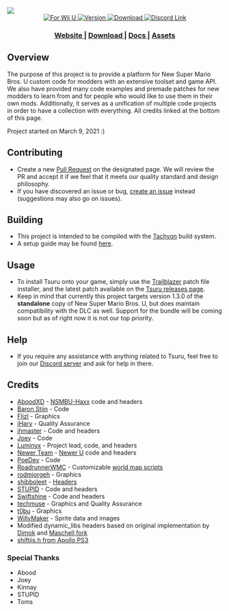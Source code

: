 <a href="https://github.com/Zenith-Team/Tsuru" align="center">
  <img src="https://cdn.discordapp.com/attachments/835740850163679232/1144025045451165746/header.png">
</a>

<div align="center">
  <a href="#">
    <img src="https://img.shields.io/badge/for-Wii%20U-blue?color=%2302a4c7&style=flat" alt="For Wii U"/>
  </a>
  <a href="https://github.com/Zenith-Team/Tsuru/releases/latest">
    <img src="https://img.shields.io/github/v/tag/zenith-team/tsuru?label=version&style=flat&color=%2346ad14" alt="Version"/>
    <img src="https://img.shields.io/github/downloads/zenith-team/tsuru/total?style=flat&color=%23f57242" alt="Download"/>
  </a>
  <a href="https://go.nsmbu.net/discord">
    <img src="https://img.shields.io/discord/800510605785563186?logo=discord&color=%235662f6&style=flat&label=zenith" alt="Discord Link"/>
  </a>
</div>

<div align="center">
  <h3>
    <a href="https://tsuru.nsmbu.net"> Website </a>
    <span> | </span>
    <a href="https://github.com/Zenith-Team/Tsuru/releases/latest"> Download </a>
    <span> | </span>
    <a href="https://zenith.nsmbu.net/wiki/Custom_Code"> Docs </a>
    <span> | </span>
    <a href="https://github.com/Zenith-Team/Tsuru-Assets/releases/latest"> Assets </a>
  </h3>
</div>

## Overview
The purpose of this project is to provide a platform for New Super Mario Bros. U custom code for modders with an extensive toolset and game API. We also have provided many code examples and premade patches for new modders to learn from and for people who would like to use them in their own mods. Additionally, it serves as a unification of multiple code projects in order to have a collection with everything. All credits linked at the bottom of this page.

Project started on March 9, 2021 :)

## Contributing
- Create a new [Pull Request](https://github.com/Zenith-Team/Tsuru/pulls) on the designated page. We will review the PR and accept it if we feel that it meets our quality standard and design philosophy.
- If you have discovered an issue or bug, [create an issue](https://github.com/Zenith-Team/Tsuru/issues) instead (suggestions may also go on issues).

## Building
- This project is intended to be compiled with the [Tachyon](https://github.com/Zenith-Team/Tachyon) build system.
- A setup guide may be found [here](https://zenith.nsmbu.net/wiki/Custom_Code/Setting_up_Tachyon).

## Usage
- To install Tsuru onto your game, simply use the [Trailblazer](https://trailblazer.nsmbu.net) patch file installer, and the latest patch available on the [Tsuru releases page](https://github.com/Zenith-Team/Tsuru/releases).
- Keep in mind that currently this project targets version 1.3.0 of the __standalone__ copy of New Super Mario Bros. U, but does maintain compatibility with the DLC as well. Support for the bundle will be coming soon but as of right now it is not our top priority.

## Help
- If you require any assistance with anything related to Tsuru, feel free to join our [Discord server](https://go.nsmbu.net/discord) and ask for help in there.

## Credits
* [AboodXD](https://github.com/aboood40091) - [NSMBU-Haxx](https://github.com/aboood40091/NSMBU-haxx) code and headers
* [Baron Stijn](https://github.com/BaronStijn) - Code
* [Flizl](https://github.com/Flizl) - Graphics
* [iHarv](https://github.com/iHarv) - Quality Assurance
* [jhmaster](https://github.com/jhmaster2000) - Code and headers
* [Joey](https://github.com/Joey0980) - Code
* [Luminyx](https://github.com/Luminyx1) - Project lead, code, and headers
* [Newer Team](https://github.com/Newer-Team) - [Newer U](https://github.com/Newer-Team/NewerSMBU) code and headers
* [PoeDev](https://github.com/poec987) - Code
* [RoadrunnerWMC](https://github.com/RoadrunnerWMC) - Customizable [world map scripts](https://github.com/RoadrunnerWMC/Cobra)
* [rodmjorgeh](https://github.com/Rodmjorge) - Graphics
* [shibboleet](https://github.com/shibbo) - [Headers](https://github.com/shibbo/NSMBU-Headers/)
* [STUPID](https://github.com/stupidestmodder) - Code and headers
* [Swiftshine](https://github.com/Swiftshine) - Code and headers
* [techmuse](https://github.com/techmuse8) - Graphics and Quality Assurance
* [t0bu](https://www.youtube.com/@tbu.) - Graphics
* [WillyMaker](https://github.com/WillyMaker5) - Sprite data and images
* Modified dynamic_libs headers based on original implementation by [Dimok](https://github.com/dimok789) and [Maschell fork](https://github.com/Maschell/dynamic_libs)
* [shiftjis.h from Apollo PS3](https://github.com/bucanero/apollo-ps3/blob/master/include/shiftjis.h)

### Special Thanks
* Abood
* Joey
* Kinnay
* STUPID
* Toms
